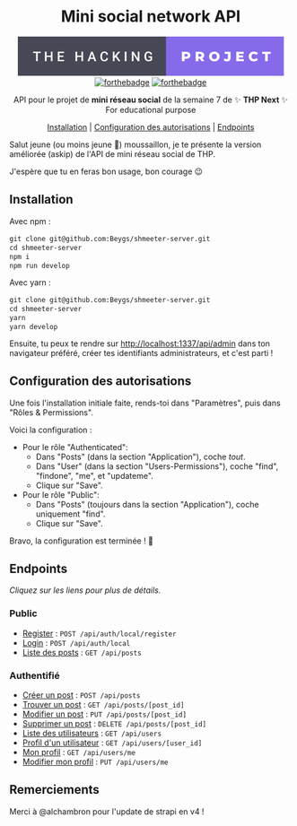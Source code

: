 <div align="center">

# Mini social network API

[![THP Badge](https://raw.githubusercontent.com/Beygs/Beygs/main/assets/the-hacking-project-badge.svg)](https://www.thehackingproject.org/)
[![forthebadge](https://forthebadge.com/images/badges/built-with-love.svg)](https://forthebadge.com)
[![forthebadge](https://forthebadge.com/images/badges/powered-by-black-magic.svg)](https://forthebadge.com)

API pour le projet de **mini réseau social** de la semaine 7 de ✨ **THP Next** ✨<br/>
For educational purpose
  
[Installation](#installation) | 
[Configuration des autorisations](#configuration-des-autorisations) | 
[Endpoints](#endpoints)<br/>

</div>

Salut jeune (ou moins jeune 👴) moussaillon, je te présente la version améliorée (askip) de l'API de mini réseau social de THP.

J'espère que tu en feras bon usage, bon courage 😉

## Installation

Avec npm :
```shell
git clone git@github.com:Beygs/shmeeter-server.git
cd shmeeter-server
npm i
npm run develop
```

Avec yarn :
```shell
git clone git@github.com:Beygs/shmeeter-server.git
cd shmeeter-server
yarn
yarn develop
```

Ensuite, tu peux te rendre sur [http://localhost:1337/api/admin](http://localhost:1337/api/admin) dans ton navigateur préféré, créer tes identifiants administrateurs, et c'est parti !

## Configuration des autorisations

Une fois l'installation initiale faite, rends-toi dans "Paramètres", puis dans "Rôles & Permissions".

Voici la configuration :

- Pour le rôle "Authenticated":
  - Dans "Posts" (dans la section "Application"), coche *tout*.
  - Dans "User" (dans la section "Users-Permissions"), coche "find", "findone", "me", et "updateme".
  - Clique sur "Save".
- Pour le rôle "Public":
  - Dans "Posts" (toujours dans la section "Application"), coche uniquement "find".
  - Clique sur "Save".

Bravo, la configuration est terminée ! 🎉

## Endpoints

*Cliquez sur les liens pour plus de détails.*

### Public

- [Register](./docs/register.md)&nbsp;: `POST /api/auth/local/register`<br/>
- [Login](./docs/login.md)&nbsp;: `POST /api/auth/local`<br/>
- [Liste des posts](./docs/posts/get.md)&nbsp;: `GET /api/posts`<br/>

### Authentifié

- [Créer un post](./docs/posts/post.md)&nbsp;: `POST /api/posts`<br/>
- [Trouver un post](./docs/posts/post_id/get.md)&nbsp;: `GET /api/posts/[post_id]`
- [Modifier un post](./docs/posts.md/post_id/put.md)&nbsp;: `PUT /api/posts/[post_id]`
- [Supprimer un post](./docs/posts/post_id/delete.md)&nbsp;: `DELETE /api/posts/[post_id]`
- [Liste des utilisateurs](./docs/users/get.md)&nbsp;: `GET /api/users`
- [Profil d'un utilisateur](./docs/users/user_id/get.md)&nbsp;: `GET /api/users/[user_id]`
- [Mon profil](./docs/users/me/get.md)&nbsp;: `GET /api/users/me`
- [Modifier mon profil](./docs/users/me/put.md)&nbsp;: `PUT /api/users/me`

## Remerciements

Merci à @alchambron pour l'update de strapi en v4 !
